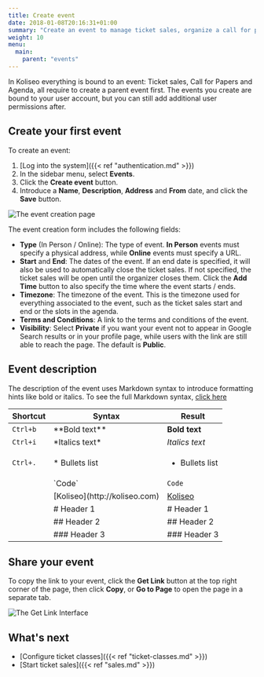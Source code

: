 ```yaml
---
title: Create event
date: 2018-01-08T20:16:31+01:00
summary: "Create an event to manage ticket sales, organize a call for papers or collect feedback."
weight: 10
menu:
  main:
    parent: "events"
---
```


In Koliseo everything is bound to an event: Ticket sales, Call for Papers and Agenda, all require to create a parent event first. The events you create are bound to your user account, but you can still add additional user permissions after.

## Create your first event

To create an event:

1. [Log into the system]({{< ref "authentication.md" >}})
1. In the sidebar menu, select **Events**.
1. Click the **Create event** button.
1. Introduce a **Name**, **Description**, **Address** and **From** date, and click the <b>Save</b> button.

![The event creation page](/img/screenshots/events/create.avif)

The event creation form includes the following fields:

- **Type** (In Person / Online): The type of event. **In Person** events must specify a physical address, while **Online** events must specify a URL.
- **Start** and **End**: The dates of the event. If an end date is specified, it will also be used to automatically close the ticket sales. If not specified, the ticket sales will be open until the organizer closes them. Click the <b>Add Time</b> button to also specify the time where the event starts / ends.
- **Timezone**: The timezone of the event. This is the timezone used for everything associated to the event, such as the ticket sales start and end or the slots in the agenda.
- **Terms and Conditions**: A link to the terms and conditions of the event.
- **Visibility**: Select **Private** if you want your event not to appear in Google Search results or in your profile page, while users with the link are still able to reach the page. The default is **Public**.

## Event description

The description of the event uses Markdown syntax to introduce formatting hints like bold or italics. To see the full Markdown syntax, [click here](https://guides.github.com/features/mastering-markdown/)

| Shortcut | Syntax                                    | Result                                         |
| -------- | ----------------------------------------- | ---------------------------------------------- |
| `Ctrl+b` | \*\*Bold text\*\*                         | **Bold text**                                  |
| `Ctrl+i` | \*Italics text\*                          | _Italics text_                                 |
| `Ctrl+.` | \* Bullets list                           | <ul class="square" ><li>Bullets list</li></ul> |
|          | \`Code\`                                  | `Code`                                         |
|          | \[Koliseo\]\(http&#xfeff;://koliseo.com\) | [Koliseo](http://koliseo.com)                  |
|          | \# Header 1                               | # Header 1                                     |
|          | \#\# Header 2                             | ## Header 2                                    |
|          | \#\#\# Header 3                           | ### Header 3                                   |

## Share your event

To copy the link to your event, click the **Get Link** button at the top right corner of the page, then click **Copy**, or **Go to Page** to open the page in a separate tab.

![The Get Link Interface](/img/screenshots/events/get-link.avif)

## What's next

- [Configure ticket classes]({{< ref "ticket-classes.md" >}})
- [Start ticket sales]({{< ref "sales.md" >}})
